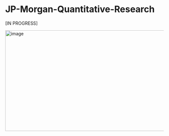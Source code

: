 # JP-Morgan-Quantitative-Research
[IN PROGRESS]

<img width="2560" height="320" alt="image" src="https://github.com/user-attachments/assets/18bb75b4-3a61-4a83-8a56-e811c20985f7" />


